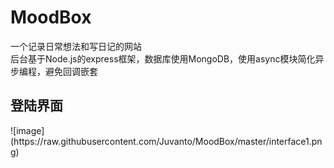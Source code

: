 # MoodBox
一个记录日常想法和写日记的网站<br>
后台基于Node.js的express框架，数据库使用MongoDB，使用async模块简化异步编程，避免回调嵌套<br>
<h2>登陆界面</h2>
![image](https://raw.githubusercontent.com/Juvanto/MoodBox/master/interface1.png)
